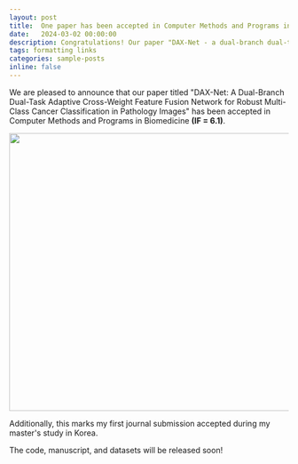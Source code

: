 ```yaml
---
layout: post
title:  One paper has been accepted in Computer Methods and Programs in Biomedicine (IF = 6.1)
date:   2024-03-02 00:00:00
description: Congratulations! Our paper "DAX-Net - a dual-branch dual-task adaptive cross-weight feature fusion network for robust multi-class cancer classification in pathology images" has been accepted in Computer Methods and Programs in Biomedicine (IF = 6.1)
tags: formatting links
categories: sample-posts
inline: false
---
```


We are pleased to announce that our paper titled "DAX-Net: A Dual-Branch Dual-Task Adaptive Cross-Weight Feature Fusion Network for Robust Multi-Class Cancer Classification in Pathology Images" has been accepted in Computer Methods and Programs in Biomedicine **(IF = 6.1)**.

<img src="https://caodoanh2001.github.io/assets/img/daxnet.jpg" data-canonical-src="https://caodoanh2001.github.io/assets/img/daxnet.jpg" width="750" height="500" />

Additionally, this marks my first journal submission accepted during my master's study in Korea.

The code, manuscript, and datasets will be released soon!
